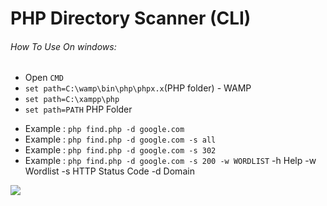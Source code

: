 # PHP Directory Scanner (CLI)

###### How To Use On windows:
  * Open `CMD`
  * `set path=C:\wamp\bin\php\phpx.x`(PHP folder) - WAMP
  * `set path=C:\xampp\php`
  * `set path=PATH` PHP Folder 

  - Example : `php find.php -d google.com`
  - Example : `php find.php -d google.com -s all`
  - Example : `php find.php -d google.com -s 302`
  - Example : `php find.php -d google.com -s 200 -w WORDLIST`
  -h Help
  -w Wordlist
  -s HTTP Status Code
  -d Domain
  
<a href="http://furkanyildiz.com/"><img src="http://furkanyildiz.com/githubgif/directoryscanner.gif"/></a>
